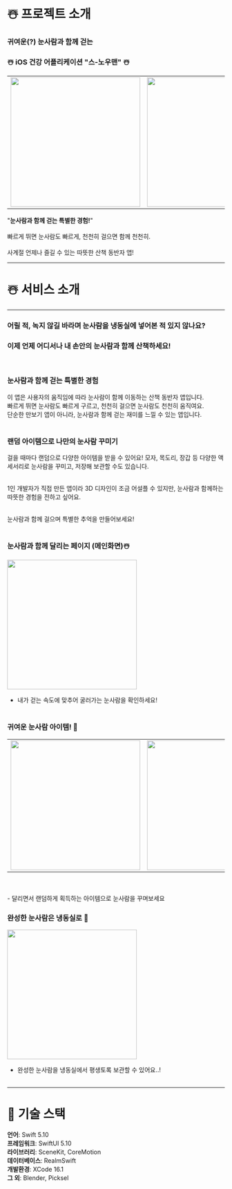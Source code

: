 # ☃️ 프로젝트 소개
### 귀여운(?) 눈사람과 함께 걷는
### ☃️ iOS 건강 어플리케이션 "스-노우맨" ☃️

<table>
  <tr>
<td><img src="https://github.com/user-attachments/assets/b50097b7-d856-4e0c-a5e1-681285ef5979" width="300" height="300"></td>
<td><img src="https://github.com/user-attachments/assets/94e6bec5-6855-4b89-b6f2-fed429686d26"width="300" height="300"></td>
</tr>
</table>

"**눈사람과 함께 걷는 특별한 경험!**" <br> <br>
빠르게 뛰면 눈사람도 빠르게, 천천히 걸으면 함께 천천히.<br>   
사계절 언제나 즐길 수 있는 따뜻한 산책 동반자 앱! <br>



***
# ☃️ 서비스 소개
***

### 어릴 적, 녹지 않길 바라며 눈사람을 냉동실에 넣어본 적 있지 않나요?<br>   
### 이제 언제 어디서나 내 손안의 눈사람과 함께 산책하세요!<br>   
<br>   

### 눈사람과 함께 걷는 특별한 경험<br>   
이 앱은 사용자의 움직임에 따라 눈사람이 함께 이동하는 산책 동반자 앱입니다.<br>    빠르게 뛰면 눈사람도 빠르게 구르고, 천천히 걸으면 눈사람도 천천히 움직여요. <br>   단순한 만보기 앱이 아니라, 눈사람과 함께 걷는 재미를 느낄 수 있는 앱입니다.<br>   <br>   

### 랜덤 아이템으로 나만의 눈사람 꾸미기<br>   
걸을 때마다 랜덤으로 다양한 아이템을 받을 수 있어요! 모자, 목도리, 장갑 등 다양한 액세서리로 눈사람을 꾸미고, 저장해 보관할 수도 있습니다.<br>   <br>   

1인 개발자가 직접 만든 앱이라 3D 디자인이 조금 어설플 수 있지만, 눈사람과 함께하는 따뜻한 경험을 전하고 싶어요.<br>   <br>   

눈사람과 함께 걸으며 특별한 추억을 만들어보세요! <br><br>

### 눈사람과 함께 달리는 페이지 (메인화면)☃️

<img src="https://github.com/user-attachments/assets/6a6ee171-ade6-4b72-892b-a5adfe9e79f8" width="300"> <br>
- 내가 걷는 속도에 맞추어 굴러가는 눈사람을 확인하세요!<br>  <br>

### 귀여운 눈사람 아이템! 🎁
<table>
  <tr>
<td><img src="https://github.com/user-attachments/assets/b8774ffc-4612-4773-a0f8-e600b68625ef" width="300"></td>
<td><img src="https://github.com/user-attachments/assets/efe5bb59-567d-4b59-b077-000d4e41cb52" width="300"></td>
</tr>
</table>
  <br>
  <br>
- 달리면서 랜덤하게 획득하는 아이템으로 눈사람을 꾸며보세요 <br>

### 완성한 눈사람은 냉동실로 🧊
<img src="https://github.com/user-attachments/assets/893192ec-4037-450b-9b3e-da33d641b71c" width="300"><br>
- 완성한 눈사람을 냉동실에서 평생토록 보관할 수 있어요..!<br>  <br>


***
# 🤖 기술 스택
   **언어**: Swift 5.10 <br>
   **프레임워크**: SwiftUI 5.10 <br>
   **라이브러리**: SceneKit, CoreMotion <br>
   **데이터베이스**: RealmSwift <br>
   **개발환경**: XCode 16.1 <br>
   **그 외**: Blender, Picksel

